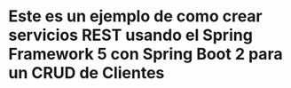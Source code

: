 # Este es un ejemplo de como crear servicios REST usando el Spring Framework 5 con Spring Boot 2 para un CRUD de Clientes
